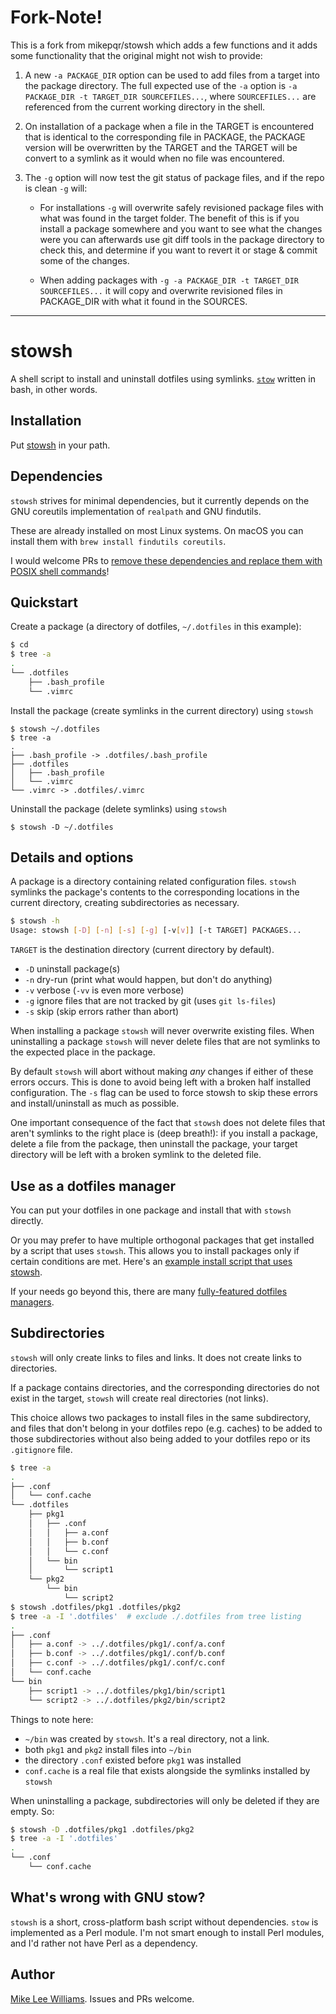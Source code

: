 # Fork-Note! 

This is a fork from mikepqr/stowsh which adds a few functions and it adds
some functionality that the original might not wish to provide:

1. A new `-a PACKAGE_DIR` option can be used to add files from a target into the
   package directory. The full expected use of the `-a` option is 
   `-a PACKAGE_DIR -t TARGET_DIR SOURCEFILES...`, 
   where `SOURCEFILES...` are referenced from the current working directory in
   the shell.
 
2. On installation of a package when a file in the TARGET is encountered that
   is identical to the corresponding file in PACKAGE, the PACKAGE version will 
   be overwritten by the TARGET and the TARGET will be convert to a symlink as
   it would when no file was encountered. 

3. The `-g` option will now test the git status of package files, and if the
   repo is clean `-g` will:

   + For installations `-g` will overwrite safely revisioned package files with
     what was found in the target folder. The benefit of this is if you install
     a package somewhere and you want to see what the changes were you can
     afterwards use git diff tools in the package directory to check this,
     and determine if you want to revert it or stage & commit some of the changes.     

   + When adding packages with `-g -a PACKAGE_DIR -t TARGET_DIR SOURCEFILES...` it will
     copy and overwrite revisioned files in PACKAGE_DIR with what it found in
     the SOURCES.

---

# stowsh

A shell script to install and uninstall dotfiles using symlinks.
[`stow`](https://www.gnu.org/software/stow/) written in bash, in other words.

## Installation

Put [stowsh](https://raw.githubusercontent.com/mikepqr/stowsh/master/stowsh)
in your path.

## Dependencies

`stowsh` strives for minimal dependencies, but it currently depends on the GNU
coreutils implementation of `realpath` and GNU findutils.

These are already installed on most Linux systems. On macOS you can install
them with `brew install findutils coreutils`.

I would welcome PRs to [remove these dependencies and replace them with POSIX
shell commands](https://github.com/mikepqr/stowsh/issues/14)!

## Quickstart

Create a package (a directory of dotfiles, `~/.dotfiles` in this example):
```bash
$ cd
$ tree -a
.
└── .dotfiles
    ├── .bash_profile
    └── .vimrc
```
Install the package (create symlinks in the current directory) using `stowsh`
```
$ stowsh ~/.dotfiles
$ tree -a
.
├── .bash_profile -> .dotfiles/.bash_profile
├── .dotfiles
│   ├── .bash_profile
│   └── .vimrc
└── .vimrc -> .dotfiles/.vimrc
```
Uninstall the package (delete symlinks) using `stowsh`
```
$ stowsh -D ~/.dotfiles
```

## Details and options

A package is a directory containing related configuration files. `stowsh`
symlinks the package's contents to the corresponding locations in the current
directory, creating subdirectories as necessary.

```bash
$ stowsh -h
Usage: stowsh [-D] [-n] [-s] [-g] [-v[v]] [-t TARGET] PACKAGES...
```

`TARGET` is the destination directory (current directory by default).

 - `-D` uninstall package(s)
 - `-n` dry-run (print what would happen, but don't do anything)
 - `-v` verbose (`-vv` is even more verbose)
 - `-g` ignore files that are not tracked by git (uses `git ls-files`)
 - `-s` skip (skip errors rather than abort)

When installing a package `stowsh` will never overwrite existing files. When
uninstalling a package `stowsh` will never delete files that are not symlinks
to the expected place in the package.

By default `stowsh` will abort without making _any_ changes if either of these
errors occurs. This is done to avoid being left with a broken half installed
configuration. The `-s` flag can be used to force stowsh to skip these errors
and install/uninstall as much as possible.

One important consequence of the fact that `stowsh` does not delete files that
aren't symlinks to the right place is (deep breath!): if you install a package,
delete a file from the package, then uninstall the package, your target
directory will be left with a broken symlink to the deleted file.

## Use as a dotfiles manager

You can put your dotfiles in one package and install that with `stowsh`
directly.

Or you may prefer to have multiple orthogonal packages that get installed by a
script that uses `stowsh`. This allows you to install packages only if certain
conditions are met. Here's an [example install script that uses
stowsh](https://github.com/mikepqr/dotfiles/blob/master/install.sh).

If your needs go beyond this, there are many [fully-featured dotfiles
managers](https://dotfiles.github.io/).

## Subdirectories

`stowsh` will only create links to files and links. It does not create links to
directories.

If a package contains directories, and the corresponding directories do not
exist in the target, `stowsh` will create real directories (not links).

This choice allows two packages to install files in the same subdirectory, and
files that don't belong in your dotfiles repo (e.g. caches) to be added to
those subdirectories without also being added to your dotfiles repo or its
`.gitignore` file.

```bash
$ tree -a
.
├── .conf
│   └── conf.cache
└── .dotfiles
    ├── pkg1
    │   ├── .conf
    │   │   ├── a.conf
    │   │   ├── b.conf
    │   │   └── c.conf
    │   └── bin
    │       └── script1
    └── pkg2
        └── bin
            └── script2
$ stowsh .dotfiles/pkg1 .dotfiles/pkg2
$ tree -a -I '.dotfiles'  # exclude ./.dotfiles from tree listing
.
├── .conf
│   ├── a.conf -> ../.dotfiles/pkg1/.conf/a.conf
│   ├── b.conf -> ../.dotfiles/pkg1/.conf/b.conf
│   ├── c.conf -> ../.dotfiles/pkg1/.conf/c.conf
│   └── conf.cache
└── bin
    ├── script1 -> ../.dotfiles/pkg1/bin/script1
    └── script2 -> ../.dotfiles/pkg2/bin/script2
```

Things to note here: 

 - `~/bin` was created by `stowsh`. It's a real directory, not a link.
 - both `pkg1` and `pkg2` install files into `~/bin`
 - the directory `.conf` existed before `pkg1` was installed
 - `conf.cache` is a real file that exists alongside the symlinks installed by
   `stowsh`

When uninstalling a package, subdirectories will only be deleted if they are
empty. So:

```bash
$ stowsh -D .dotfiles/pkg1 .dotfiles/pkg2
$ tree -a -I '.dotfiles'
.
└── .conf
    └── conf.cache
```

## What's wrong with GNU stow?

`stowsh` is a short, cross-platform bash script without dependencies. `stow` is
implemented as a Perl module. I'm not smart enough to install Perl modules, and
I'd rather not have Perl as a dependency.

## Author

[Mike Lee Williams](https://github.com/mikepqr/). Issues and PRs welcome.
